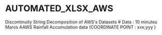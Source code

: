 # AUTOMATED_XLSX_AWS
Discontinuity String Decomposition of AWS's Datasets  # Data : 10 minutes Maros AAWS Rainfall Accumulation data (COORDINATE POINT : xxx;yyy )
